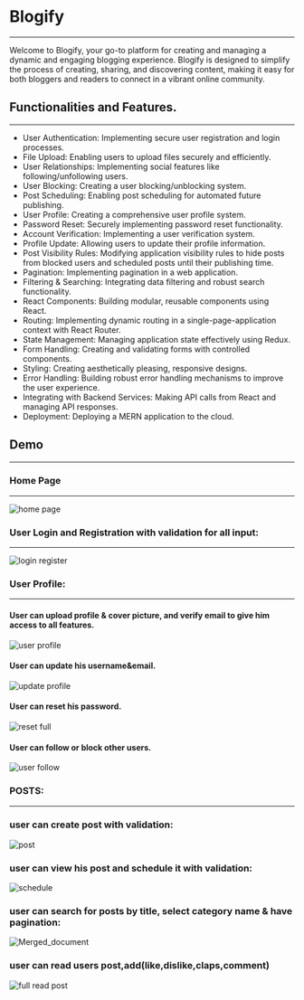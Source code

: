 # Blogify
-----
Welcome to Blogify, your go-to platform for creating and managing a dynamic and engaging blogging experience. Blogify is designed to simplify the process of creating, sharing, and discovering content, making it easy for both bloggers and readers to connect in a vibrant online community.

## Functionalities and Features.
-----
- User Authentication: Implementing secure user registration and login processes.
- File Upload: Enabling users to upload files securely and efficiently.
- User Relationships: Implementing social features like following/unfollowing users.
- User Blocking: Creating a user blocking/unblocking system.
- Post Scheduling: Enabling post scheduling for automated future publishing.
- User Profile: Creating a comprehensive user profile system.
- Password Reset: Securely implementing password reset functionality.
- Account Verification: Implementing a user verification system.
- Profile Update: Allowing users to update their profile information.
- Post Visibility Rules: Modifying application visibility rules to hide posts from blocked users and scheduled posts until their publishing time.
- Pagination: Implementing pagination in a web application.
- Filtering & Searching: Integrating data filtering and robust search functionality.
- React Components: Building modular, reusable components using React.
- Routing: Implementing dynamic routing in a single-page-application context with React Router.
- State Management: Managing application state effectively using Redux.
- Form Handling: Creating and validating forms with controlled components.
- Styling: Creating aesthetically pleasing, responsive designs.
- Error Handling: Building robust error handling mechanisms to improve the user experience.
- Integrating with Backend Services: Making API calls from React and managing API responses.
- Deployment: Deploying a MERN application to the cloud.
## Demo
-----
### Home Page
-----
![home page](https://github.com/A-AbdAlrazeq/MERN/assets/107461563/5ea80124-1573-4216-b36c-e665255b7453)

### User Login and Registration with validation for all input:
-----
![login register](https://github.com/A-AbdAlrazeq/MERN/assets/107461563/044445e6-c8f0-4835-9570-ff7c6165d441)

### User Profile:
-----
#### User can upload profile & cover picture, and verify email to give him access to all features.
![user profile](https://github.com/A-AbdAlrazeq/MERN/assets/107461563/1c237427-924c-4be8-a51b-ddb7d7edbf53)
#### User can update his username&email.
![update profile](https://github.com/A-AbdAlrazeq/MERN/assets/107461563/062ae040-c2ea-480f-9a57-470e95e8fd08)
#### User can reset his password.
![reset full](https://github.com/A-AbdAlrazeq/MERN/assets/107461563/63ff556e-a03f-4c91-9b38-cd11467d2a28)
#### User can follow or block other users.
![user follow](https://github.com/A-AbdAlrazeq/MERN/assets/107461563/f56090ec-8a80-4f1a-9ff4-ce53906cdc94)
### POSTS:
----
### user can create post with validation:
![post](https://github.com/A-AbdAlrazeq/MERN/assets/107461563/760e4c35-889b-493b-981e-87a74d532a1c)
### user can view his post and schedule it with validation:
![schedule](https://github.com/A-AbdAlrazeq/MERN/assets/107461563/7f930029-cd5b-4d55-bab0-ac142dc52797)

### user can search for posts by title, select category name & have pagination:
![Merged_document](https://github.com/A-AbdAlrazeq/MERN/assets/107461563/1c733ffb-5772-4d97-a6c9-cf97017f9403)

### user can read users post,add(like,dislike,claps,comment)
![full read post](https://github.com/A-AbdAlrazeq/MERN/assets/107461563/1fac377b-10ce-4034-a315-d478619d4f25)




